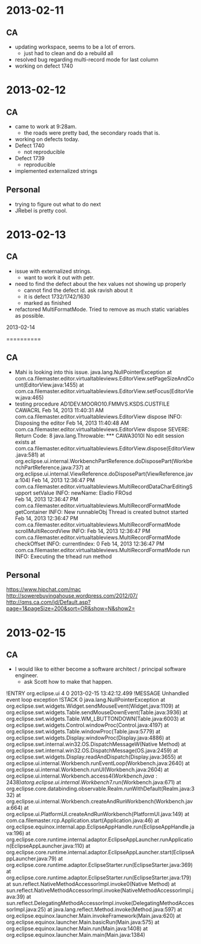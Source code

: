 2013-02-11
==========

CA
--
* updating workspace, seems to be a lot of errors.
	- just had to clean and do a rebuild all
* resolved bug regarding multi-record mode for last column
* working on defect 1740

2013-02-12
==========

CA
--
* came to work at 9:28am.  
	- the roads were pretty bad, the secondary roads that is.
* working on defects today.
* Defect 1740
	- not reproducible
* Defect 1739
	- reproducible
* implemented externalized strings

Personal
--------
* trying to figure out what to do next
* JRebel is pretty cool.

2013-02-13
==========

CA
-- 
* issue with externalized strings.
	- want to work it out with petr.
* need to find the defect about the hex values not showing up properly
	- cannot find the defect id.  ask ravish about it
	- it is defect 1732/1742/1630
	- marked as finished
* refactored MultiFormatMode.  Tried to remove as much static variables as possible.

2013-02-14

==========

CA
--
* Mahi is looking into this issue.
	java.lang.NullPointerException
	at com.ca.filemaster.editor.virtualtableviews.EditorView.setPageSizeAndCount(EditorView.java:1455)
	at com.ca.filemaster.editor.virtualtableviews.EditorView.setFocus(EditorView.java:465)
* testing procedure
	AD1DEV.MOORO10.FMMVS.KSDS.CUSTFILE
	CAWACRL
Feb 14, 2013 11:40:31 AM com.ca.filemaster.editor.virtualtableviews.EditorView dispose
INFO: Disposing the editor
Feb 14, 2013 11:40:48 AM com.ca.filemaster.editor.virtualtableviews.EditorView dispose
SEVERE: Return Code: 8
java.lang.Throwable: *** CAWA3010I  No edit session exists
	at com.ca.filemaster.editor.virtualtableviews.EditorView.dispose(EditorView.java:581)
	at org.eclipse.ui.internal.WorkbenchPartReference.doDisposePart(WorkbenchPartReference.java:737)
	at org.eclipse.ui.internal.ViewReference.doDisposePart(ViewReference.java:104)
Feb 14, 2013 12:36:47 PM com.ca.filemaster.editor.virtualtableviews.MultiRecordDataCharEditingSupport setValue
INFO: newName: Eladio FROsd   
Feb 14, 2013 12:36:47 PM com.ca.filemaster.editor.virtualtableviews.MultiRecordFormatMode getContainer
INFO: New runnableObj Thread is created butnot started
Feb 14, 2013 12:36:47 PM com.ca.filemaster.editor.virtualtableviews.MultiRecordFormatMode scrollMultiRecordView
INFO: 
Feb 14, 2013 12:36:47 PM com.ca.filemaster.editor.virtualtableviews.MultiRecordFormatMode checkOffset
INFO: currentIndex: 0
Feb 14, 2013 12:36:47 PM com.ca.filemaster.editor.virtualtableviews.MultiRecordFormatMode run
INFO: Executing the trhead run method	

	
Personal
--------
https://www.hipchat.com/mac
http://sowerebuyingahouse.wordpress.com/2012/07/
http://qms.ca.com/jd/Default.asp?page=1&pageSize=200&sort=OR&show=N&show2=

2013-02-15
==========

CA
--
* I would like to either become a software architect / principal software engineer.
	- ask Scott how to make that happen.
	
!ENTRY org.eclipse.ui 4 0 2013-02-15 13:42:12.499
!MESSAGE Unhandled event loop exception
!STACK 0
java.lang.NullPointerException
	at org.eclipse.swt.widgets.Widget.sendMouseEvent(Widget.java:1109)
	at org.eclipse.swt.widgets.Table.sendMouseDownEvent(Table.java:3936)
	at org.eclipse.swt.widgets.Table.WM_LBUTTONDOWN(Table.java:6003)
	at org.eclipse.swt.widgets.Control.windowProc(Control.java:4197)
	at org.eclipse.swt.widgets.Table.windowProc(Table.java:5779)
	at org.eclipse.swt.widgets.Display.windowProc(Display.java:4886)
	at org.eclipse.swt.internal.win32.OS.DispatchMessageW(Native Method)
	at org.eclipse.swt.internal.win32.OS.DispatchMessage(OS.java:2459)
	at org.eclipse.swt.widgets.Display.readAndDispatch(Display.java:3655)
	at org.eclipse.ui.internal.Workbench.runEventLoop(Workbench.java:2640)
	at org.eclipse.ui.internal.Workbench.runUI(Workbench.java:2604)
	at org.eclipse.ui.internal.Workbench.access$4(Workbench.java:2438)
	at org.eclipse.ui.internal.Workbench$7.run(Workbench.java:671)
	at org.eclipse.core.databinding.observable.Realm.runWithDefault(Realm.java:332)
	at org.eclipse.ui.internal.Workbench.createAndRunWorkbench(Workbench.java:664)
	at org.eclipse.ui.PlatformUI.createAndRunWorkbench(PlatformUI.java:149)
	at com.ca.filemaster.rcp.Application.start(Application.java:46)
	at org.eclipse.equinox.internal.app.EclipseAppHandle.run(EclipseAppHandle.java:196)
	at org.eclipse.core.runtime.internal.adaptor.EclipseAppLauncher.runApplication(EclipseAppLauncher.java:110)
	at org.eclipse.core.runtime.internal.adaptor.EclipseAppLauncher.start(EclipseAppLauncher.java:79)
	at org.eclipse.core.runtime.adaptor.EclipseStarter.run(EclipseStarter.java:369)
	at org.eclipse.core.runtime.adaptor.EclipseStarter.run(EclipseStarter.java:179)
	at sun.reflect.NativeMethodAccessorImpl.invoke0(Native Method)
	at sun.reflect.NativeMethodAccessorImpl.invoke(NativeMethodAccessorImpl.java:39)
	at sun.reflect.DelegatingMethodAccessorImpl.invoke(DelegatingMethodAccessorImpl.java:25)
	at java.lang.reflect.Method.invoke(Method.java:597)
	at org.eclipse.equinox.launcher.Main.invokeFramework(Main.java:620)
	at org.eclipse.equinox.launcher.Main.basicRun(Main.java:575)
	at org.eclipse.equinox.launcher.Main.run(Main.java:1408)
	at org.eclipse.equinox.launcher.Main.main(Main.java:1384)
	